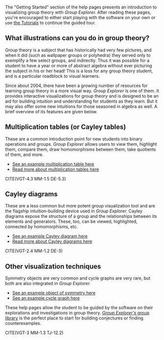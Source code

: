 
The "Getting Started" section of the help pages presents an introduction to
visualizing group theory with *Group Explorer.*  After reading these pages,
you're encouraged to either start playing with the software on your own or
use [the Tutorials](tu-index.md) to continue the guided tour.

## What illustrations can you do in group theory?

Group theory is a subject that has historically had very few pictures, and
when it did (such as wallpaper groups or polyhedra) they served only to
exemplify a few select groups, and indirectly. Thus it was possible for a
student to have a year or more of abstract algebra without ever picturing
the subject in his or her head! This is a loss for any group theory student,
and is a particular roadblock to visual learners.

Since about 2004, there have been a growing number of resources for learning
group theory in a more visual way.  *Group Explorer* is one of them.  It
provides interactive visualizations for group theory and is designed to be
an aid for building intuition and understanding for students as they learn.
But it may also offer some new intuitions for those seasoned in algebra as
well.  A brief overview of its features are given below.

## Multiplication tables (or Cayley tables)

These are a common introduction point for new students into binary
operations and groups.  *Group Explorer* allows users to view them,
highlight them, compare them, draw homomorphisms between them, take
quotients of them, and more.

 * [See an example multiplication table here](http://nathancarter.github.io/group-explorer/Multtable.html?groupURL=groups/S_3.group)
 * [Read more about multiplication tables here](gs-mt-intro.md)

CITE(VGT-4.3 MM-1.5 DE-5.3)

## Cayley diagrams

These are a less common but more potent group visualization tool and are the
flagship intuition-building device used in *Group Explorer.*  Cayley
diagrams expose the structure of a group and the relationships between its
elements and generators.  These, too, can be viewed, highlighted, connected
by homomorphisms, etc.

 * [See an example Cayley diagram here](http://nathancarter.github.io/group-explorer/CayleyDiagram.html?groupURL=groups/S_3.group)
 * [Read more about Cayley diagrams here](gs-cd-intro.md)

CITE(VGT-2.4 MM-1.2 DE-3)

## Other visualization techniques

Symmetry objects are very common and cycle graphs are very rare, but both are also integrated in *Group Explorer.*

 * [See an example object of symmetry here](http://nathancarter.github.io/group-explorer/SymmetryObject.html?groupURL=groups/S_3.group)
 * [See an example cycle graph here](http://nathancarter.github.io/group-explorer/CycleGraph.html?groupURL=groups/S_3.group)

These help pages allow the student to be guided by the software on their
explorations and investigations in group theory.  [*Group Explorer's* group
library](http://nathancarter.github.io/group-explorer/GroupExplorer.html) is
the perfect place to start for building conjectures or finding
counterexamples.

CITE(VGT-3 MM-1.3 TJ-12.2)
